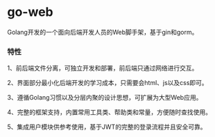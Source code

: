 # go-web
Golang开发的一个面向后端开发人员的Web脚手架，基于gin和gorm。

### 特性
1、前后端文件分离，可独立开发和部署，前后端只通过网络进行交互。 

2、界面部分最小化后端开发的学习成本，只需要会html、js以及css即可。 

3、遵循Golang习惯以及分层内聚的设计思想，可扩展为大型Web应用。 

4、完整的框架支持，内置常用工具类、帮助类和常量，方便随时查找使用。

5、集成用户模块供参考使用，基于JWT的完整的登录流程并且安全可靠。 